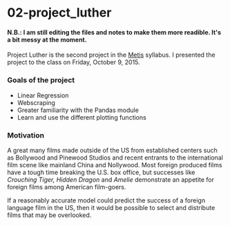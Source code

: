 # 02-project_luther

#### N.B.: I am still editing the files and notes to make them more readible. It's a bit messy at the moment.

Project Luther is the second project in the [Metis](www.thisismetis.com) syllabus. I presented the project to the class on Friday, October 9, 2015.

### Goals of the project
- Linear Regression
- Webscraping
- Greater familiarity with the Pandas module
- Learn and use the different plotting functions

### Motivation
A great many films made outside of the US from established centers such as Bollywood and Pinewood Studios and recent entrants to the international film scene like mainland China and Nollywood. Most foreign produced films have a tough time breaking the U.S. box office, but successes like _Crouching Tiger, Hidden Dragon_ and _Amelie_ demonstrate an appetite for foreign films among American film-goers.

If a reasonably accurate model could predict the success of a foreign language film in the US, then it would be possible to select and distribute films that may be overlooked. 

